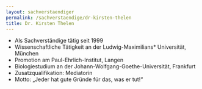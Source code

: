 ```yaml
---
layout: sachverstaendiger
permalink: /sachverstaendige/dr-kirsten-thelen
title: Dr. Kirsten Thelen
---
```


* Als Sachverständige tätig seit 1999
* Wissenschaftliche Tätigkeit an der Ludwig-Maximilians* Universität, München
* Promotion am Paul-Ehrlich-Institut, Langen
* Biologiestudium an der Johann-Wolfgang-Goethe-Universität, Frankfurt
* Zusatzqualifikation: Mediatorin
* Motto: „Jeder hat gute Gründe für das, was er tut!“
